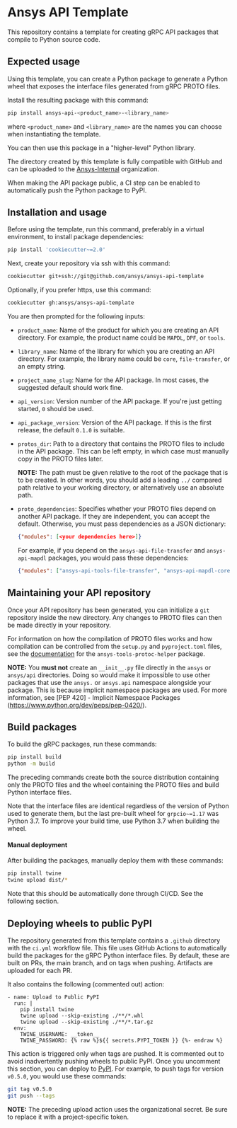 # Ansys API Template

This repository contains a template for creating gRPC API packages that compile to Python source code.


## Expected usage

Using this template, you can create a Python package to generate a Python wheel
that exposes the interface files generated from gRPC PROTO files.

Install the resulting package with this command:

```bash
pip install ansys-api-<product_name>-<library_name>
```

where ``<product_name>`` and ``<library_name>`` are the names you can choose
when instantiating the template.

You can then use this package in a "higher-level" Python library.

The directory created by this template is fully compatible with GitHub and can
be uploaded to the [Ansys-Internal](https://github.com/ansys-internal) organization.

When making the API package public, a CI step can be enabled to automatically push
the Python package to PyPI.


## Installation and usage

Before using the template, run this command, preferably in a virtual environment, to install
package dependencies:

```bash
pip install 'cookiecutter~=2.0'
```

Next, create your repository via ssh with this command:

```bash
cookiecutter git+ssh://git@github.com/ansys/ansys-api-template
```

Optionally, if you prefer https, use this command:

```bash
cookiecutter gh:ansys/ansys-api-template
```

You are then prompted for the following inputs:

* `product_name`: Name of the product for which you are creating an API directory. For example, the product name could be ``MAPDL``, ``DPF``, or ``tools``.
* `library_name`: Name of the library for which you are creating an API directory. For example, the library name could be ``core``, ``file-transfer``, or an empty string.
* `project_name_slug`: Name for the API package. In most cases, the suggested default should work fine.
* `api_version`: Version number of the API package. If you're just getting started, ``0`` should be used.
* `api_package_version`: Version of the API package. If this is the first release, the default ``0.1.0`` is suitable.
* `protos_dir`: Path to a directory that contains the PROTO files to include in the API package. This can be left empty, in which case must manually copy in the PROTO files later.

  **NOTE:** The path must be given relative to the root of the package that is to be created. In other words, you should add a leading ``../`` compared path relative to your working directory, or alternatively use an absolute path.
* `proto_dependencies`: Specifies whether your PROTO files depend on another API package. If they are independent, you can accept the default. Otherwise, you must pass dependencies as a JSON dictionary:

  ```json
  {"modules": [<your dependencies here>]}
  ```

  For example, if you depend on the ``ansys-api-file-transfer`` and ``ansys-api-mapdl`` packages, you
  would pass these dependencies:

  ```json
  {"modules": ["ansys-api-tools-file-transfer", "ansys-api-mapdl-core"]}
  ```

## Maintaining your API repository

Once your API repository has been generated, you can initialize a ``git`` repository inside the new directory. Any changes to PROTO files can then be made directly in your repository.

For information on how the compilation of PROTO files works and how compilation can be controlled from the ``setup.py`` and ``pyproject.toml`` files, see the [documentation](https://ansys.github.io/ansys-tools-protoc-helper/) for the ``ansys-tools-protoc-helper`` package.

**NOTE:** You **must not** create an ``__init__.py`` file directly in the ``ansys`` or ``ansys/api`` directories. Doing so would make it impossible to use other packages that use the `ansys.` or `ansys.api` namespace alongside your package. This is because implicit namespace packages are used. For more information, see [PEP 420] - Implicit Namespace Packages (https://www.python.org/dev/peps/pep-0420/).


## Build packages

To build the gRPC packages, run these commands:

```bash
pip install build
python -m build
```

The preceding commands create both the source distribution containing only the PROTO files
and the wheel containing the PROTO files and build Python interface files.

Note that the interface files are identical regardless of the version of Python
used to generate them, but the last pre-built wheel for ``grpcio~=1.17`` was
Python 3.7. To improve your build time, use Python 3.7 when building the
wheel.


#### Manual deployment

After building the packages, manually deploy them with these commands:

```bash
pip install twine
twine upload dist/*
```

Note that this should be automatically done through CI/CD. See the following section.


## Deploying wheels to public PyPI

The repository generated from this template contains a ``.github`` directory
with the ``ci.yml`` workflow file. This file uses GitHub Actions
to automatically build the packages for the gRPC Python interface files. By
default, these are built on PRs, the main branch, and on tags when
pushing. Artifacts are uploaded for each PR.

It also contains the following (commented out) action:

```
- name: Upload to Public PyPI
  run: |
    pip install twine
    twine upload --skip-existing ./**/*.whl
    twine upload --skip-existing ./**/*.tar.gz
  env:
    TWINE_USERNAME: __token__
    TWINE_PASSWORD: {% raw %}${{ secrets.PYPI_TOKEN }} {%- endraw %}

```

This action is triggered only when tags are pushed. It is commented out to avoid
inadvertently pushing wheels to public PyPI. Once you uncomment this section,
you can deploy to [PyPI](https://pypi.org/). For example, to push tags for version
``v0.5.0``, you would use these commands:

```bash
git tag v0.5.0
git push --tags
```

**NOTE:** The preceding upload action uses the organizational secret. Be sure to replace it
with a project-specific token.
